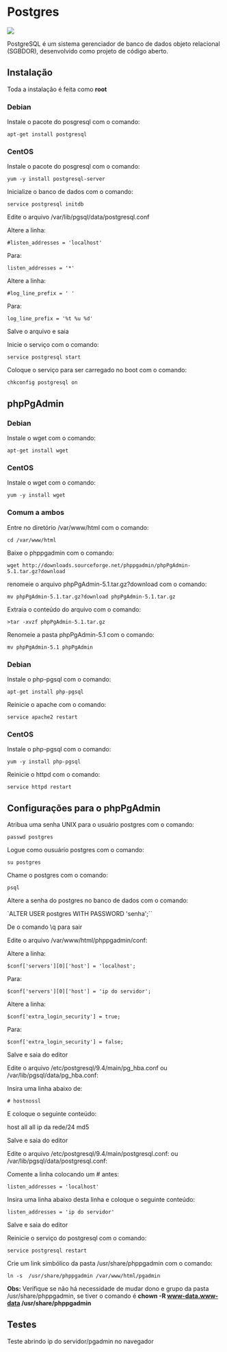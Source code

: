 # Postgres

![](http://)

PostgreSQL é um sistema gerenciador de banco de dados objeto relacional (SGBDOR), desenvolvido como projeto de código aberto.

## Instalação

Toda a instalação é feita como **root**

### Debian

Instale o pacote do posgresql com o comando:

 `apt-get install postgresql`

### CentOS

Instale o pacote do posgresql com o comando:

 `yum -y install postgresql-server`

Inicialize o banco de dados com o comando:

 `service postgresql initdb`

Edite o arquivo /var/lib/pgsql/data/postgresql.conf

Altere a linha:

 `#listen_addresses = 'localhost' `

Para:

 `listen_addresses = '*' `

Altere a linha:

 `#log_line_prefix = ' '`

Para:

 `log_line_prefix = '%t %u %d'`

Salve o arquivo e saia

Inicie o serviço com o comando:

 `service postgresql start`

Coloque o serviço para ser carregado no boot com o comando:

 `chkconfig postgresql on`

## phpPgAdmin

### Debian

Instale o wget com o comando:

 `apt-get install wget`

### CentOS

Instale o wget com o comando:

 `yum -y install wget`

### Comum a ambos

Entre no diretório /var/www/html com o comando:

 `cd /var/www/html`

Baixe o phppgadmin com o comando:

`wget http://downloads.sourceforge.net/phppgadmin/phpPgAdmin-5.1.tar.gz?download`

renomeie o arquivo phpPgAdmin-5.1.tar.gz?download com o comando:

 `mv phpPgAdmin-5.1.tar.gz?download phpPgAdmin-5.1.tar.gz`

Extraia o conteúdo do arquivo com o comando:

 `>tar -xvzf phpPgAdmin-5.1.tar.gz`

Renomeie a pasta phpPgAdmin-5.1 com o comando:

 `mv phpPgAdmin-5.1 phpPgAdmin`

### Debian

Instale o php-pgsql com o comando:

 `apt-get install php-pgsql `

Reinicie o apache com o comando:

 `service apache2 restart `

### CentOS

Instale o php-pgsql com o comando:

 `yum -y install php-pgsql`

Reinicie o httpd com o comando:

 `service httpd restart`

## Configurações para o phpPgAdmin

Atribua uma senha UNIX para o usuário postgres com o comando:

 `passwd postgres`

Logue como ousuário postgres com o comando:

 `su postgres`

Chame o postgres com o comando:

 `psql`

Altere a senha do postgres no banco de dados com o comando:

 `ALTER USER postgres WITH PASSWORD 'senha';``

De o comando \\q para sair

Edite o arquivo /var/www/html/phppgadmin/conf:

Altere a linha:

 `$conf['servers'][0]['host'] = 'localhost';`

Para:

 `$conf['servers'][0]['host'] = 'ip do servidor';`

Altere a linha:

 `$conf['extra_login_security'] = true;`

Para:

 `$conf['extra_login_security'] = false;`

Salve e saia do editor

Edite o arquivo /etc/postgresql/9.4/main/pg\_hba.conf ou /var/lib/pgsql/data/pg\_hba.conf:

Insira uma linha abaixo de:

 `# hostnossl`

E coloque o seguinte conteúdo:

host all all ip da rede/24 md5

Salve e saia do editor

Edite o arquivo /etc/postgresql/9.4/main/postgresql.conf: ou /var/lib/pgsql/data/postgresql.conf:

Comente a linha colocando um # antes:

 `listen_addresses = 'localhost'`

Insira uma linha abaixo desta linha e coloque o seguinte conteúdo:

 `listen_addresses = 'ip do servidor'`

Salve e saia do editor

Reinicie o serviço do postgresql com o comando:

 `service postgresql restart`

Crie um link simbólico da pasta /usr/share/phppgadmin com o comando:

 `ln -s  /usr/share/phppgadmin /var/www/html/pgadmin`

**Obs:** Verifique se não há necessidade de mudar dono e grupo da pasta /usr/share/phppgadmin, se tiver o comando é **chown -R www-data.www-data /usr/share/phppgadmin**

Testes
------

Teste abrindo ip do servidor/pgadmin no navegador
